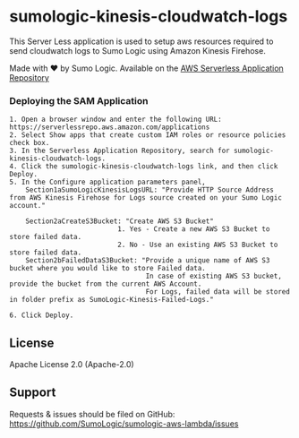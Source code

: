# sumologic-kinesis-cloudwatch-logs

This Server Less application is used to setup aws resources required to send cloudwatch logs to Sumo Logic using Amazon Kinesis Firehose.

Made with ❤️ by Sumo Logic. Available on the [AWS Serverless Application Repository](https://aws.amazon.com/serverless)

### Deploying the SAM Application

    1. Open a browser window and enter the following URL: https://serverlessrepo.aws.amazon.com/applications
    2. Select Show apps that create custom IAM roles or resource policies check box.
    3. In the Serverless Application Repository, search for sumologic-kinesis-cloudwatch-logs.
    4. Click the sumologic-kinesis-cloudwatch-logs link, and then click Deploy.
    5. In the Configure application parameters panel,
        Section1aSumoLogicKinesisLogsURL: "Provide HTTP Source Address from AWS Kinesis Firehose for Logs source created on your Sumo Logic account."
        
        Section2aCreateS3Bucket: "Create AWS S3 Bucket"
                               1. Yes - Create a new AWS S3 Bucket to store failed data.
                               2. No - Use an existing AWS S3 Bucket to store failed data.
        Section2bFailedDataS3Bucket: "Provide a unique name of AWS S3 bucket where you would like to store Failed data. 
                                      In case of existing AWS S3 bucket, provide the bucket from the current AWS Account. 
                                      For Logs, failed data will be stored in folder prefix as SumoLogic-Kinesis-Failed-Logs."         
                       
    6. Click Deploy.

## License

Apache License 2.0 (Apache-2.0)

## Support
Requests & issues should be filed on GitHub: https://github.com/SumoLogic/sumologic-aws-lambda/issues

